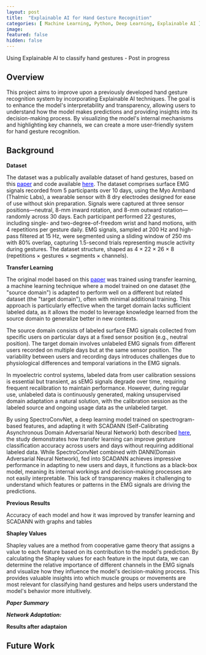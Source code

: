 ```yaml
---
layout: post
title:  "Explainable AI for Hand Gesture Recognition"
categories: [ Machine Learning, Python, Deep Learning, Explainable AI ]
image: 
featured: false
hidden: false
---
```

<style>
  a {
    color: blue; /* Set the color of links to purple */
  }
</style>
Using Explainable AI to classify hand gestures - Post in progress

## Overview
This project aims to improve upon a previously developed hand gesture recognition system by incorporating Explainable AI techniques. The goal is to enhance the model's interpretability and transparency, allowing users to understand how the model makes predictions and providing insights into its decision-making process. By visualizing the model's internal mechanisms and highlighting key channels, we can create a more user-friendly system for hand gesture recognition.



## Background

**Dataset**

The dataset was a publically available dataset of hand gestures, based on this [paper](https://www.sciencedirect.com/science/article/pii/S1746809420301373?via%3Dihub) and code available [here](https://github.com/Suguru55/Wearable_Sensor_Long-term_sEMG_Dataset). The dataset comprises surface EMG signals recorded from 5 participants over 10 days, using the Myo Armband (Thalmic Labs), a wearable sensor with 8 dry electrodes designed for ease of use without skin preparation. Signals were captured at three sensor positions—neutral, 8-mm inward rotation, and 8-mm outward rotation—randomly across 30 days. Each participant performed 22 gestures, including single- and two-degree-of-freedom wrist and hand motions, with 4 repetitions per gesture daily. EMG signals, sampled at 200 Hz and high-pass filtered at 15 Hz, were segmented using a sliding window of 250 ms with 80% overlap, capturing 1.5-second trials representing muscle activity during gestures. The dataset structure, shaped as 4 × 22 × 26 × 8 (repetitions × gestures × segments × channels).



**Transfer Learning**

The original model based on this [paper](https://www.biorxiv.org/content/10.1101/2022.01.06.475232v1.abstract) was trained using transfer learning, a machine learning technique where a model trained on one dataset (the "source domain") is adapted to perform well on a different but related dataset (the "target domain"), often with minimal additional training. This approach is particularly effective when the target domain lacks sufficient labeled data, as it allows the model to leverage knowledge learned from the source domain to generalize better in new contexts.

The source domain consists of labeled surface EMG signals collected from specific users on particular days at a fixed sensor position (e.g., neutral position). The target domain involves unlabeled EMG signals from different users recorded on multiple days but at the same sensor position. The variability between users and recording days introduces challenges due to physiological differences and temporal variations in the EMG signals.

In myoelectric control systems, labeled data from user calibration sessions is essential but transient, as sEMG signals degrade over time, requiring frequent recalibration to maintain performance. However, during regular use, unlabeled data is continuously generated, making unsupervised domain adaptation a natural solution, with the calibration session as the labeled source and ongoing usage data as the unlabeled target.

By using SpectroConvNet, a deep learning model trained on spectrogram-based features, and adapting it with SCADANN (Self-Calibrating Asynchronous Domain Adversarial Neural Network) both described [here](https://ieeexplore.ieee.org/document/9207910/citations?tabFilter=papers#citations), the study demonstrates how transfer learning can improve gesture classification accuracy across users and days without requiring additional labeled data. While SpectroConvNet combined with DANN(Domain Adversarial Neural Network), fed into SCADANN achieves impressive performance in adapting to new users and days, it functions as a black-box model, meaning its internal workings and decision-making processes are not easily interpretable. This lack of transparency makes it challenging to understand which features or patterns in the EMG signals are driving the predictions.



**Previous Results**

Accuracy of each model and how it was improved by transfer learning and SCADANN with graphs and tables

**Shapley Values**

Shapley values are a method from cooperative game theory that assigns a value to each feature based on its contribution to the model's prediction. By calculating the Shapley values for each feature in the input data, we can determine the relative importance of different channels in the EMG signals and visualize how they influence the model's decision-making process. This provides valuable insights into which muscle groups or movements are most relevant for classifying hand gestures and helps users understand the model's behavior more intuitively.

***Paper Summary***


***Network Adaptation:***



**Results after adaptaion**


## Future Work

&nbsp;
<!-- <div align="center"><h4> <a href="https://github.com/roy2909/InteractiveSketch">View Project on Github</a></h4></div> -->





